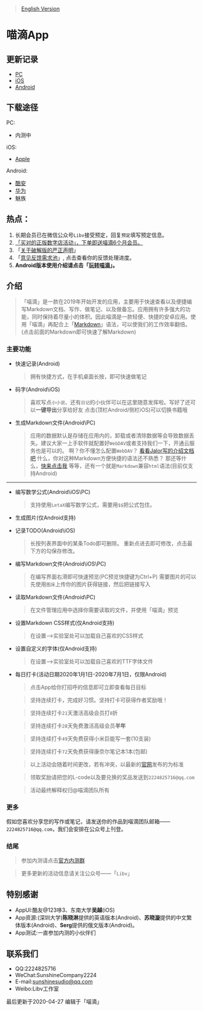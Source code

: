 > [English Version](https://sunshinesudio.com/miad-English)

# 喵滴App

## 更新记录
* [PC](https://sunshinesudio.com/PC/log)
* [iOS](https://sunshinesudio.com/iOS/log)
* [Android](https://sunshinesudio.com/Android/log)

## 下载途径
PC:

* 内测中

iOS:
* [Apple](https://apps.apple.com/cn/app/%E5%96%B5%E6%BB%B4/id1497445971)

Android:
* [酷安](https://www.coolapk.com/apk/cn.sunshinesudio.libv)
* [华为](https://appstore.huawei.com/app/C101050203)
* 魅族

## 热点：
1. 长期会员已在微信公众号`Libv`接受预定，回复`预定`填写预定信息。
1. [「买对的正版数字店活动」，下单即送喵滴6个月会员。](https://sunshinesudio.com/announcement)
1. 「[关于破解版的严正声明](https://jaloroo.github.io/help/Crack)」
1. 「[意见反馈需求池](https://github.com/Libv-MiaD/MiaD-Suggestion/issues)」, 点击查看你的反馈处理进度。
1. **Android版本使用介绍请点击「[玩转喵滴](https://jaloroo.github.io/help/help)」。**

## 介绍
> 「喵滴」是一款在2019年开始开发的应用，主要用于快速查看以及便捷编写Markdown文档、写作、做笔记、以及做备忘。应用拥有许多强大的功能，同时保持着尽量小的体积。因此喵滴是一款轻便、快捷的安卓应用。使用「喵滴」再配合上「[Markdown](https://jaloroo.github.io/Markdown-Intro)」语法，可以使我们的工作效率翻倍。(点击前面的Markdown即可快速了解Markdown)

### 主要功能
* 快速记录(Android)
	> 拥有快捷方式，在手机桌面长按，即可快速做笔记

* 码字(Android\iOS)
	> 喜欢写点`小小说`、还有`日记`的小伙伴可以在这里随意发挥啦。写好了还可以**一键导出**分享给好友
	> 点击(顶栏Android/侧栏iOS)可以切换书籍哦

* 生成Markdown文件(Android\PC)
	> 应用的数据默认是存储在应用内的，卸载或者清除数据等会导致数据丢失。建议大家一上手软件就配置好`WebDAV`或者支持我们一下，开通云服务也是可以的。
	> 啊？你不懂怎么配置`WebDAV`？
	> [看看Jalor写的介绍文档吧](https://www.jianguoyun.com/p/DUGwV7oQg7GBCBj59sQC)
	> 什么，你对这种Markdown方便快捷的语法还不熟悉？
	> 那还等什么，[快来点击我](https://github.com/younghz/Markdown)
	> 等等，还有一个就是`Markdown`兼容`html`语法(目前仅支持Android)
---

* 编写数学公式(Android\iOS\PC)
	>支持使用`LetaX`编写数学公式，需要用`$$`把公式包住。

* 生成图片(仅Android支持)

* 记录TODO(Android\iOS)
	> 长按列表界面中的某条Todo即可删除。
	> 重新点进去即可修改，点击最下方的勾保存修改。

* 编写Markdown文件(Android\iOS\PC)
	> 在编写界面右滑即可快速预览(PC预览快捷键为Ctrl+P)
	> 需要图片的可以先使用`图床`上传你的图片获得链接，然后把链接写入

* 读取Markdown文件(Android\PC)
	> 在文件管理应用中选择你需要读取的文件，并使用「喵滴」预览

* 设置Markdown CSS样式(仅Android支持)
	> 在设置—>实验室处可以加载自己喜欢的CSS样式

* 设置自定义的字体(仅Android支持)
	> 在设置—>实验室处可以加载自己喜欢的TTF字体文件

* 每日打卡(活动日期2020年1月1日-2020年7月1日，仅限Android)

	> 点击App给你打招呼的信息即可立即查看每日目标

	> 坚持连续打卡，完成好习惯。坚持打卡可获得作者奖励哦！

	> 坚持连续打卡`21`天激活高级会员打`8`折

	> 坚持连续打卡`28`天免费激活高级会员**半年**

	> 坚持连续打卡`49`天免费获得小米巨能写一套(10支装)

	> 坚持连续打卡`72`天免费获得康奈尔笔记本1本(包邮)

	> 以上活动会随着时间更改，若有冲突，以最新的[官网](https://sunshinesudio.com)发布的为标准

	> 领取奖励请把您的L-code以及要兑换的奖品发送到`2224825716@qq.com`
    
	> 活动最终解释权归@喵滴团队所有

### 更多
假如您喜欢分享您的写作或笔记，请发送你的作品到喵滴团队邮箱——`2224825716@qq.com`，我们会安排在公众号上刊登。

### 结尾
> 参加内测请点击[官方内测群](:https://jq.qq.com/?_wv=1027&k=52RzxWK)

> 更多更新的活动信息请关注公众号——「`Libv`」

## 特别感谢
* AppUI:酷友@123哆3、东南大学**吴越**(iOS)
* App资源:(深圳大学)**陈晓淋**提供的英语版本(Android)、**苏晓漩**提供的中文繁体版本(Android)、**Serg**提供的俄文版本(Android)。
* App测试:一直参加内测的小伙伴们

## 联系我们
* QQ:2224825716
* WeChat:SunshineCompany2224
* E-mail:sunshinesudio@qq.com
* Weibo:Libv工作室

最后更新于2020-04-27
编辑于「喵滴」
